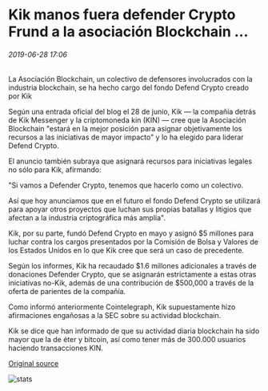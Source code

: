 # Kik manos fuera defender Crypto Frund a la asociación Blockchain ...

###### 2019-06-28 17:06

La Asociación Blockchain, un colectivo de defensores involucrados con la industria blockchain, se ha hecho cargo del fondo Defend Crypto creado por Kik

Según una entrada oficial del blog el 28 de junio, Kik — la compañía detrás de Kik Messenger y la criptomoneda kin (KIN) — cree que la Asociación Blockchain "estará en la mejor posición para asignar objetivamente los recursos a las iniciativas de mayor impacto" y lo ha elegido para liderar Defend Crypto.

El anuncio también subraya que asignará recursos para iniciativas legales no sólo para Kik, afirmando:

"Si vamos a Defender Crypto, tenemos que hacerlo como un colectivo.

Así que hoy anunciamos que en el futuro el fondo Defend Crypto se utilizará para apoyar otros proyectos que luchan sus propias batallas y litigios que afectan a la industria criptográfica más amplia".

Kik, por su parte, fundó Defend Crypto en mayo y asignó $5 millones para luchar contra los cargos presentados por la Comisión de Bolsa y Valores de los Estados Unidos en lo que Kik cree que será un caso de precedente.

Según los informes, Kik ha recaudado $1.6 millones adicionales a través de donaciones Defender Crypto, que se asignarán estrictamente a estas otras iniciativas no-Kik, además de una contribución de $500,000 a través de la oferta de parientes de la compañía.

Como informó anteriormente Cointelegraph, Kik supuestamente hizo afirmaciones engañosas a la SEC sobre su actividad blockchain.

Kik se dice que han informado de que su actividad diaria blockchain ha sido mayor que la de éter y bitcoin, así como tener más de 300.000 usuarios haciendo transacciones KIN.

[Original source](https://cointelegraph.com/news/kik-hands-off-defend-crypto-frund-to-the-blockchain-association)

![stats](https://c.statcounter.com/11760860/0/a89fa40b/1/ "stats")